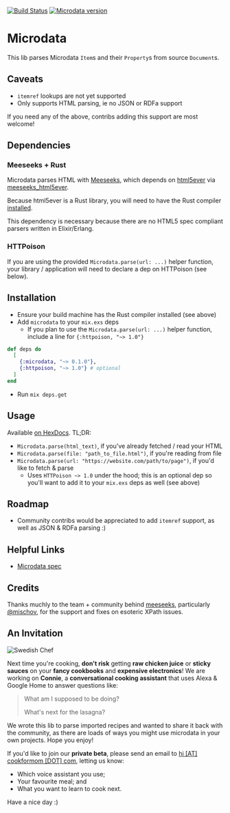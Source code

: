 [![Build Status](https://travis-ci.org/anulman/microdata.svg?branch=master)](https://travis-ci.org/anulman/microdata)
[![Microdata version](https://img.shields.io/hexpm/v/microdata.svg)](https://hex.pm/packages/microdata)

# Microdata

This lib parses Microdata `Item`s and their `Property`s from source `Document`s.

## Caveats
- `itemref` lookups are not yet supported
- Only supports HTML parsing, ie no JSON or RDFa support

If you need any of the above, contribs adding this support are most welcome!

## Dependencies
### Meeseeks + Rust
Microdata parses HTML with [Meeseeks](https://github.com/mischov/meeseeks), which depends on [html5ever](https://github.com/servo/html5ever) via [meeseeks_html5ever](https://github.com/mischov/meeseeks_html5ever).

Because html5ever is a Rust library, you will need to have the Rust compiler [installed](https://www.rust-lang.org/en-US/install.html).

This dependency is necessary because there are no HTML5 spec compliant parsers written in Elixir/Erlang.

### HTTPoison
If you are using the provided `Microdata.parse(url: ...)` helper function, your library / application will need to declare a dep on HTTPoison (see below).

## Installation

- Ensure your build machine has the Rust compiler installed (see above)
- Add `microdata` to your `mix.exs` deps
    - If you plan to use the `Microdata.parse(url: ...)` helper function, include a line for `{:httpoison, "~> 1.0"}`
```elixir
def deps do
  [
    {:microdata, "~> 0.1.0"},
    {:httpoison, "~> 1.0"} # optional
  ]
end
```
- Run `mix deps.get`

## Usage
Available [on HexDocs](https://hexdocs.pm/microdata). TL;DR:

- `Microdata.parse(html_text)`, if you've already fetched / read your HTML
- `Microdata.parse(file: "path_to_file.html")`, if you're reading from file
- `Microdata.parse(url: "https://website.com/path/to/page")`, if you'd like to fetch & parse
    - Uses `HTTPoison ~> 1.0` under the hood; this is an optional dep so you'll want to add it to your `mix.exs` deps as well (see above)

## Roadmap
- Community contribs would be appreciated to add `itemref` support, as well as JSON & RDFa parsing :)

## Helpful Links
- [Microdata spec](https://www.w3.org/TR/microdata)

## Credits
Thanks muchly to the team + community behind [meeseeks](https://hex.pm/packages/meeseeks), particularly [@mischov](https://github.com/mischov/), for the support and fixes on esoteric XPath issues.

## An Invitation
![Swedish Chef](https://media.giphy.com/media/LVBH3rg1BUROw/giphy.gif)

Next time you're cooking, **don't risk** getting **raw chicken juice** or **sticky sauces** on your **fancy cookbooks** and **expensive electronics**! We are working on **Connie**, a **conversational cooking assistant** that uses Alexa & Google Home to answer questions like:

> What am I supposed to be doing?
> 
> What's next for the lasagna?

We wrote this lib to parse imported recipes and wanted to share it back with the community, as there are loads of ways you might use microdata in your own projects. Hope you enjoy!

If you'd like to join our **private beta**, please send an email to [hi [AT] cookformom [DOT] com](mailto:hi@cookformom.com), letting us know:

- Which voice assistant you use;
- Your favourite meal; and
- What you want to learn to cook next.

Have a nice day :)
